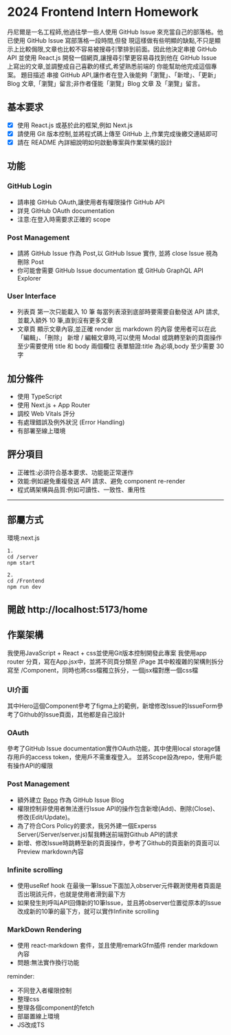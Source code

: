 # 2024 Frontend Intern Homework

丹尼爾是一名工程師,他過往學一些人使用 GitHub Issue 來充當自己的部落格。他已使用 GitHub Issue 寫部落格一段時間,但發
現這樣做有些明顯的缺點,不只是顯示上比較侷限,文章也比較不容易被搜尋引擎排到前面。因此他決定串接 GitHub API 並使用
React.js 開發一個網頁,讓搜尋引擎更容易尋找到他在 GitHub Issue 上寫出的文章,並調整成自己喜歡的樣式,希望熟悉前端的
你能幫助他完成這個專案。
題目描述
串接 GitHub API,讓作者在登入後能夠「瀏覽」、「新增」、「更新」Blog 文章,「瀏覽」留言;非作者僅能「瀏覽」Blog 文章
及「瀏覽」留言。
## 基本要求

- [x] 使用 React.js 或基於此的框架,例如 Next.js
- [x] 請使用 Git 版本控制,並將程式碼上傳至 GitHub 上,作業完成後繳交連結即可
- [x] 請在 README 內詳細說明如何啟動專案與作業架構的設計
## 功能

### GitHub Login
- 請串接 GitHub OAuth,讓使用者有權限操作 GitHub API
- 詳見 GitHub OAuth documentation
- 注意:在登入時需要求正確的 scope
### Post Management
- 請將 GitHub Issue 作為 Post,以 GitHub Issue 實作, 並將 close Issue 視為刪除 Post
- 你可能會需要 GitHub Issue documentation 或 GitHub GraphQL API Explorer
### User Interface
- 列表頁
第一次只能載入 10 筆
每當列表滾到底部時要需要自動發送 API 請求,並載入額外 10 筆,直到沒有更多文章
- 文章頁
顯示文章內容,並正確 render 出 markdown 的內容
使用者可以在此「編輯」、「刪除」
新增 / 編輯文章時,可以使用 Modal 或跳轉至新的頁面操作
至少需要使用 title 和 body 兩個欄位
表單驗證:title 為必填,body 至少需要 30 字

## 加分條件

- 使用 TypeScript
- 使用 Next.js + App Router
- 調校 Web Vitals 評分
- 有處理錯誤及例外狀況 (Error Handling)
- 有部署至線上環境
## 評分項目

- 正確性:必須符合基本要求、功能能正常運作
- 效能:例如避免重複發送 API 請求、避免 component re-render
- 程式碼架構與品質:例如可讀性、一致性、重用性
-----------
## 部屬方式
環境:next.js

```
1.
cd /server 
npm start
```


```
2.
cd /Frontend 
npm run dev
```
開啟 http://localhost:5173/home
---------------
## 作業架構
我使用JavaScript + React + css並使用Git版本控制開發此專案
我使用app router 分頁，寫在App.jsx中，並將不同頁分類至 /Page
其中較複雜的架構則拆分寫至 /Component，同時也將css檔獨立拆分，一個jsx檔對應一個css檔


### UI介面
其中Hero這個Component參考了figma上的範例，新增修改Issue的IssueForm參考了Github的Issue頁面，其他都是自己設計

### OAuth
參考了GitHub Issue documentation實作OAuth功能，其中使用local storage儲存用戶的access token，使用戶不需重複登入。
並將Scope設為repo，使用戶能有操作API的權限

### Post Management

- 額外建立 [Repo](https://github.com/pizza6inch/Github-Blog) 作為 GitHub Issue Blog
- 權限控制非使用者無法進行Issue API的操作包含新增(Add)、刪除(Close)、修改(Edit/Update)。
- 為了符合Cors Policy的要求，我另外建一個Experss Server(/Server/server.js)幫我轉送前端對Github API的請求
- 新增、修改Issue時跳轉至新的頁面操作，參考了Github的頁面新的頁面可以Preview markdown內容

### Infinite scrolling
- 使用useRef hook 在最後一筆Issue下面加入observer元件觀測使用者頁面是否出現該元件，也就是使用者滑到最下方
- 如果發生則呼叫API回傳新的10筆Issue，並且將observer位置從原本的Issue改成新的10筆的最下方，就可以實作Infinite scrolling

### MarkDown Rendering
- 使用 react-markdown 套件，並且使用remarkGfm插件 render markdown內容
- 問題:無法實作換行功能




reminder:
- 不同登入者權限控制
- 整理css
- 整理各個component的fetch
- 部屬置線上環境
- JS改成TS
